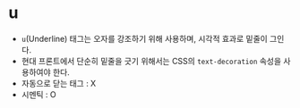 # u

- `u`(Underline) 태그는 오자를 강조하기 위해 사용하며, 시각적 효과로 밑줄이 그인다.
- 현대 프론트에서 단순히 밑줄을 긋기 위해서는 CSS의 `text-decoration` 속성을 사용하여야 한다.
- 자동으로 닫는 태그 : X
- 시멘틱 : O